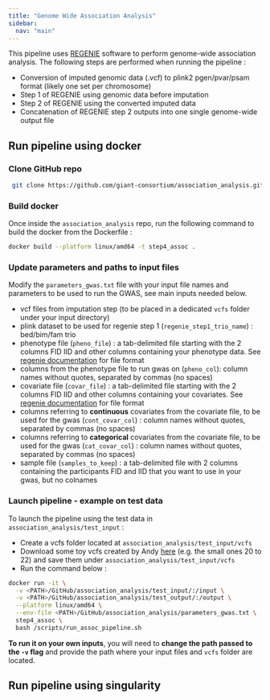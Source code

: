 ```yaml
---
title: "Genome Wide Association Analysis"
sidebar:
  nav: "main"
---
```


This pipeline uses [REGENIE](https://rgcgithub.github.io/regenie/) software to perform genome-wide association analysis.
The following steps are performed when running the pipeline :

- Conversion of imputed genomic data (.vcf) to plink2 pgen/pvar/psam format (likely one set per chromosome)
- Step 1 of REGENIE using genomic data before imputation
- Step 2 of REGENIE using the converted imputed data
- Concatenation of REGENIE step 2 outputs into one single genome-wide output file

## Run pipeline using docker

### Clone GitHub repo

```bash
 git clone https://github.com/giant-consortium/association_analysis.git
```

### Build docker

Once inside the `association_analysis` repo, run the following command to build the docker from the Dockerfile :

```bash
docker build --platform linux/amd64 -t step4_assoc .
```

### Update parameters and paths to input files

Modify the `parameters_gwas.txt` file with your input file names and parameters to be used to run the GWAS, see main inputs needed below.

- vcf files from imputation step (to be placed in a dedicated `vcfs` folder under your input directory)  
- plink dataset to be used for regenie step 1 (`regenie_step1_trio_name`) : bed/bim/fam trio
- phenotype file (`pheno_file`) : a tab-delimited file starting with the 2 columns FID IID and other columns containing your phenotype data. See [regenie documentation](https://rgcgithub.github.io/regenie/options/#phenotype-file-format) for file format
- columns from the phenotype file to run gwas on (`pheno_col`): column names without quotes, separated by commas (no spaces)
- covariate file (`covar_file`) : a tab-delimited file starting with the 2 columns FID IID and other columns containing your covariates. See [regenie documentation](https://rgcgithub.github.io/regenie/options/#covariate-file-format) for file format
- columns referring to **continuous** covariates from the covariate file, to be used for the gwas (`cont_covar_col`) : column names without quotes, separated by commas (no spaces)
- columns referring to **categorical** covariates from the covariate file, to be used for the gwas (`cat_covar_col`) : column names without quotes, separated by commas (no spaces)
- sample file (`samples_to_keep`) : a tab-delimited file with 2 columns containing the participants FID and IID that you want to use in your gwas, but no colnames

### Launch pipeline - example on test data

To launch the pipeline using the test data in `association_analysis/test_input` :

- Create a vcfs folder located at `association_analysis/test_input/vcfs`
- Download some toy vcfs created by Andy [here](https://zenodo.org/records/13942905) (e.g. the small ones 20 to 22) and save them under `association_analysis/test_input/vcfs`
- Run the command below :

```bash
docker run -it \
  -v <PATH>/GitHub/association_analysis/test_input/:/input \
  -v <PATH>/GitHub/association_analysis/test_output/:/output \
  --platform linux/amd64 \
  --env-file <PATH>/GitHub/association_analysis/parameters_gwas.txt \
  step4_assoc \
  bash /scripts/run_assoc_pipeline.sh
```

**To run it on your own inputs**, you will need to **change the path passed to the `-v` flag** and provide the path where your input files and `vcfs` folder are located.

## Run pipeline using singularity
